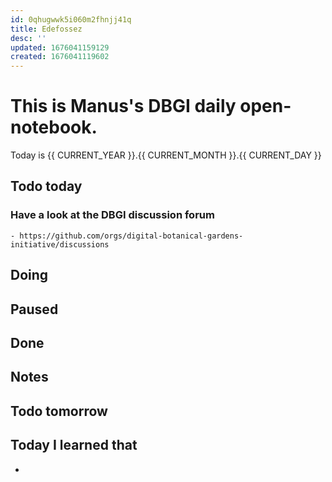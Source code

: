 ```yaml
---
id: 0qhugwwk5i060m2fhnjj41q
title: Edefossez
desc: ''
updated: 1676041159129
created: 1676041119602
---
```



# This is Manus's DBGI daily open-notebook.

Today is {{ CURRENT_YEAR }}.{{ CURRENT_MONTH }}.{{ CURRENT_DAY }}

## Todo today

### Have a look at the DBGI discussion forum
    - https://github.com/orgs/digital-botanical-gardens-initiative/discussions
###
###

## Doing

## Paused

## Done

## Notes

## Todo tomorrow

###
###
###


## Today I learned that

-